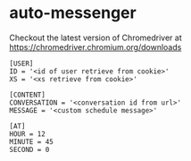 # auto-messenger

Checkout the latest version of Chromedriver at https://chromedriver.chromium.org/downloads
```
[USER]
ID = '<id of user retrieve from cookie>'
XS = '<xs retrieve from cookie>'

[CONTENT]
CONVERSATION = '<conversation id from url>'
MESSAGE = '<custom schedule message>'

[AT]
HOUR = 12
MINUTE = 45
SECOND = 0
```
